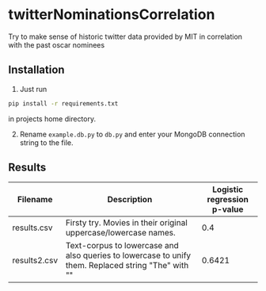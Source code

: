 # twitterNominationsCorrelation
Try to make sense of historic twitter data provided by MIT in correlation with the past oscar nominees

## Installation

1) Just run 

```bash
pip install -r requirements.txt
```

in projects home directory.

2) Rename `example.db.py` to `db.py` and enter your MongoDB connection string to the file.

## Results

<table>
	<thead>
		<tr>
			<th>Filename</th>
			<th>Description</th>
			<th>Logistic regression p-value</th>
		</tr>
	</thead>
	<tr>
		<td>results.csv</td>
		<td>Firsty try. Movies in their original uppercase/lowercase names.</td>
		<td>0.4</td>
	</tr>
	<tr>
		<td>results2.csv</td>
		<td>Text-corpus to lowercase and also queries to lowercase to unify them. Replaced string "The" with ""</td>
		<td>0.6421</td>
	</tr>
</table>